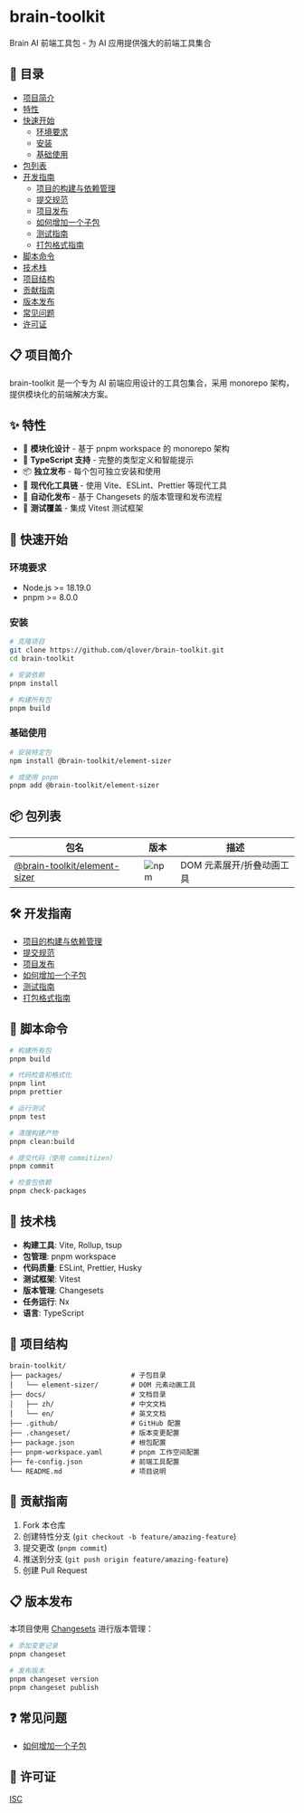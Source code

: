 # brain-toolkit

Brain AI 前端工具包 - 为 AI 应用提供强大的前端工具集合

## 📖 目录

- [项目简介](#项目简介)
- [特性](#特性)
- [快速开始](#快速开始)
  - [环境要求](#环境要求)
  - [安装](#安装)
  - [基础使用](#基础使用)
- [包列表](#包列表)
- [开发指南](#开发指南)
  - [项目的构建与依赖管理](./docs/zh/project-builder.md)
  - [提交规范](./docs/zh/commit-convention.md)
  - [项目发布](./docs/zh/project-release.md)
  - [如何增加一个子包](./docs/zh/how-to-add-a-subpackage.md)
  - [测试指南](./docs/zh/testing-guide.md)
  - [打包格式指南](./docs/zh/build-formats.md)
- [脚本命令](#脚本命令)
- [技术栈](#技术栈)
- [项目结构](#项目结构)
- [贡献指南](#贡献指南)
- [版本发布](#版本发布)
- [常见问题](#常见问题)
- [许可证](#许可证)

## 📋 项目简介

brain-toolkit 是一个专为 AI 前端应用设计的工具包集合，采用 monorepo 架构，提供模块化的前端解决方案。

## ✨ 特性

- 🎯 **模块化设计** - 基于 pnpm workspace 的 monorepo 架构
- 🔧 **TypeScript 支持** - 完整的类型定义和智能提示
- 📦 **独立发布** - 每个包可独立安装和使用
- 🚀 **现代化工具链** - 使用 Vite、ESLint、Prettier 等现代工具
- 🔄 **自动化发布** - 基于 Changesets 的版本管理和发布流程
- 🧪 **测试覆盖** - 集成 Vitest 测试框架

## 🚀 快速开始

### 环境要求

- Node.js >= 18.19.0
- pnpm >= 8.0.0

### 安装

```bash
# 克隆项目
git clone https://github.com/qlover/brain-toolkit.git
cd brain-toolkit

# 安装依赖
pnpm install

# 构建所有包
pnpm build
```

### 基础使用

```bash
# 安装特定包
npm install @brain-toolkit/element-sizer

# 或使用 pnpm
pnpm add @brain-toolkit/element-sizer
```

## 📦 包列表

| 包名 | 版本 | 描述 |
|------|------|------|
| [@brain-toolkit/element-sizer](./packages/element-sizer/README.md) | ![npm](https://img.shields.io/npm/v/@brain-toolkit/element-sizer) | DOM 元素展开/折叠动画工具 |

## 🛠️ 开发指南

- [项目的构建与依赖管理](./docs/zh/project-builder.md)
- [提交规范](./docs/zh/commit-convention.md)
- [项目发布](./docs/zh/project-release.md)
- [如何增加一个子包](./docs/zh/how-to-add-a-subpackage.md)
- [测试指南](./docs/zh/testing-guide.md)
- [打包格式指南](./docs/zh/build-formats.md)

## 📜 脚本命令

```bash
# 构建所有包
pnpm build

# 代码检查和格式化
pnpm lint
pnpm prettier

# 运行测试
pnpm test

# 清理构建产物
pnpm clean:build

# 提交代码（使用 commitizen）
pnpm commit

# 检查包依赖
pnpm check-packages
```

## 🔧 技术栈

- **构建工具**: Vite, Rollup, tsup
- **包管理**: pnpm workspace
- **代码质量**: ESLint, Prettier, Husky
- **测试框架**: Vitest
- **版本管理**: Changesets
- **任务运行**: Nx
- **语言**: TypeScript

## 📁 项目结构

```
brain-toolkit/
├── packages/                 # 子包目录
│   └── element-sizer/        # DOM 元素动画工具
├── docs/                     # 文档目录
│   ├── zh/                   # 中文文档
│   └── en/                   # 英文文档
├── .github/                  # GitHub 配置
├── .changeset/               # 版本变更配置
├── package.json              # 根包配置
├── pnpm-workspace.yaml       # pnpm 工作空间配置
├── fe-config.json            # 前端工具配置
└── README.md                 # 项目说明
```

## 🤝 贡献指南

1. Fork 本仓库
2. 创建特性分支 (`git checkout -b feature/amazing-feature`)
3. 提交更改 (`pnpm commit`)
4. 推送到分支 (`git push origin feature/amazing-feature`)
5. 创建 Pull Request

## 📋 版本发布

本项目使用 [Changesets](https://github.com/changesets/changesets) 进行版本管理：

```bash
# 添加变更记录
pnpm changeset

# 发布版本
pnpm changeset version
pnpm changeset publish
```

## ❓ 常见问题

- [如何增加一个子包](./docs/zh/how-to-add-a-subpackage.md)

## 📄 许可证

[ISC](./LICENSE)
